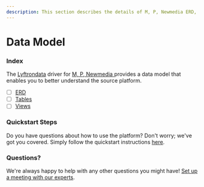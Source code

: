 ```yaml
---
description: This section describes the details of M, P, Newmedia ERD, Tables, and Views.
---
```


# Data Model

### Index

The  [Lyftrondata](https://www.lyftrondata.com/) driver for [M, P, Newmedia](https://www.lyftrondata.com/integration/m,-p,-newmedia/)[ ](https://www.lyftrondata.com/integration/m,-p,-newmedia/)provides a data model that enables you to better understand the source platform.

* [ ] [ERD](../../../marketing-analytics/m,-p,-newmedia/data-model/erd.md)
* [ ] [Tables](../../../marketing-analytics/m,-p,-newmedia/data-model/tables.md)
* [ ] [Views](../../../marketing-analytics/m,-p,-newmedia/data-model/views.md)

### Quickstart Steps

Do you have questions about how to use the platform? Don't worry; we've got you covered. Simply follow the quickstart instructions [here](../../../../quickstart-steps.md).

### Questions? <a href="#questions" id="questions"></a>

We're always happy to help with any other questions you might have! [Set up a meeting with our experts](https://www.lyftrondata.com/book-a-meeting/).

